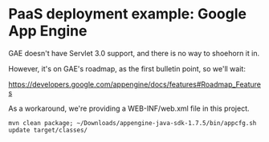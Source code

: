 # PaaS deployment example: Google App Engine

GAE doesn't have Servlet 3.0 support, and there is no way to shoehorn it in.

However, it's on GAE's roadmap, as the first bulletin point, so we'll wait:

https://developers.google.com/appengine/docs/features#Roadmap_Features

As a workaround, we're providing a WEB-INF/web.xml file in this project.

    mvn clean package; ~/Downloads/appengine-java-sdk-1.7.5/bin/appcfg.sh update target/classes/
